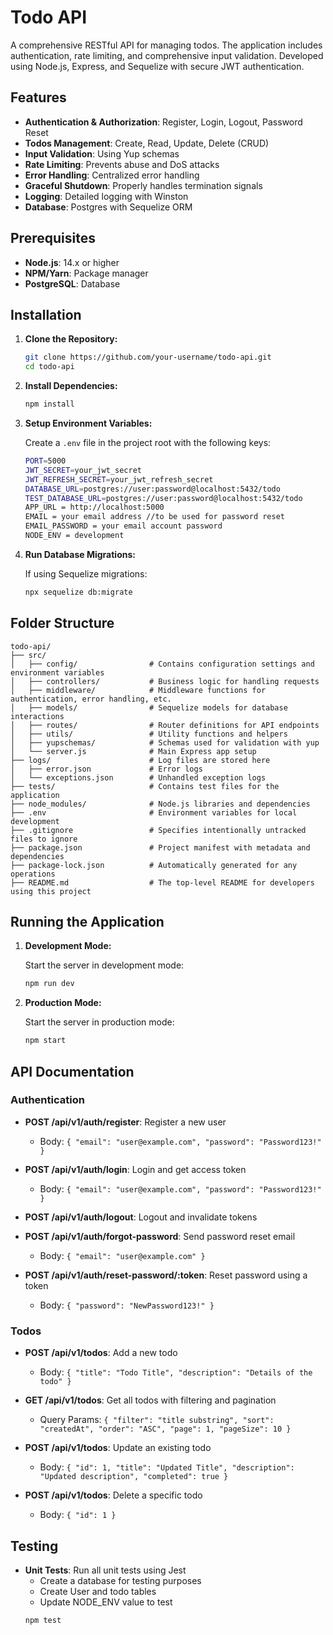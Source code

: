 # Todo API

A comprehensive RESTful API for managing todos. The application includes authentication, rate limiting, and comprehensive input validation. Developed using Node.js, Express, and Sequelize with secure JWT authentication.

## Features

- **Authentication & Authorization**: Register, Login, Logout, Password Reset
- **Todos Management**: Create, Read, Update, Delete (CRUD)
- **Input Validation**: Using Yup schemas
- **Rate Limiting**: Prevents abuse and DoS attacks
- **Error Handling**: Centralized error handling
- **Graceful Shutdown**: Properly handles termination signals
- **Logging**: Detailed logging with Winston
- **Database**: Postgres with Sequelize ORM

## Prerequisites

- **Node.js**: 14.x or higher
- **NPM/Yarn**: Package manager
- **PostgreSQL**: Database

## Installation

1. **Clone the Repository:**

   ```bash
   git clone https://github.com/your-username/todo-api.git
   cd todo-api
   ```

2. **Install Dependencies:**

   ```bash
   npm install
   ```

3. **Setup Environment Variables:**

   Create a `.env` file in the project root with the following keys:

   ```bash
   PORT=5000
   JWT_SECRET=your_jwt_secret
   JWT_REFRESH_SECRET=your_jwt_refresh_secret
   DATABASE_URL=postgres://user:password@localhost:5432/todo
   TEST_DATABASE_URL=postgres://user:password@localhost:5432/todo
   APP_URL = http://localhost:5000
   EMAIL = your email address //to be used for password reset
   EMAIL_PASSWORD = your email account password
   NODE_ENV = development
   ```

4. **Run Database Migrations:**

   If using Sequelize migrations:

   ```bash
   npx sequelize db:migrate
   ```

## Folder Structure

```plaintext
todo-api/
├── src/
│   ├── config/                # Contains configuration settings and environment variables
│   ├── controllers/           # Business logic for handling requests
│   ├── middleware/            # Middleware functions for authentication, error handling, etc.
│   ├── models/                # Sequelize models for database interactions
│   ├── routes/                # Router definitions for API endpoints
│   ├── utils/                 # Utility functions and helpers
│   ├── yupschemas/            # Schemas used for validation with yup
│   └── server.js              # Main Express app setup
├── logs/                      # Log files are stored here
│   ├── error.json             # Error logs
│   └── exceptions.json        # Unhandled exception logs
├── tests/                     # Contains test files for the application
├── node_modules/              # Node.js libraries and dependencies
├── .env                       # Environment variables for local development
├── .gitignore                 # Specifies intentionally untracked files to ignore
├── package.json               # Project manifest with metadata and dependencies
├── package-lock.json          # Automatically generated for any operations
├── README.md                  # The top-level README for developers using this project
```

## Running the Application

1. **Development Mode:**

   Start the server in development mode:

   ```bash
   npm run dev
   ```

2. **Production Mode:**

   Start the server in production mode:

   ```bash
   npm start
   ```

## API Documentation

### Authentication

- **POST /api/v1/auth/register**: Register a new user

  - Body: `{ "email": "user@example.com", "password": "Password123!" }`

- **POST /api/v1/auth/login**: Login and get access token

  - Body: `{ "email": "user@example.com", "password": "Password123!" }`

- **POST /api/v1/auth/logout**: Logout and invalidate tokens

- **POST /api/v1/auth/forgot-password**: Send password reset email

  - Body: `{ "email": "user@example.com" }`

- **POST /api/v1/auth/reset-password/:token**: Reset password using a token
  - Body: `{ "password": "NewPassword123!" }`

### Todos

- **POST /api/v1/todos**: Add a new todo

  - Body: `{ "title": "Todo Title", "description": "Details of the todo" }`

- **GET /api/v1/todos**: Get all todos with filtering and pagination

  - Query Params: `{ "filter": "title substring", "sort": "createdAt", "order": "ASC", "page": 1, "pageSize": 10 }`

- **POST /api/v1/todos**: Update an existing todo

  - Body: `{ "id": 1, "title": "Updated Title", "description": "Updated description", "completed": true }`

- **POST /api/v1/todos**: Delete a specific todo
  - Body: `{ "id": 1 }`

## Testing

- **Unit Tests**: Run all unit tests using Jest
  - Create a database for testing purposes
  - Create User and todo tables
  - Update NODE_ENV value to test
  ```bash
  npm test
  ```
